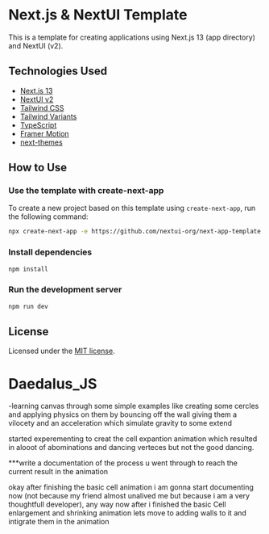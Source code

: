 # Next.js & NextUI Template

This is a template for creating applications using Next.js 13 (app directory) and NextUI (v2).

## Technologies Used

- [Next.js 13](https://nextjs.org/docs/getting-started)
- [NextUI v2](https://nextui.org/)
- [Tailwind CSS](https://tailwindcss.com/)
- [Tailwind Variants](https://tailwind-variants.org)
- [TypeScript](https://www.typescriptlang.org/)
- [Framer Motion](https://www.framer.com/motion/)
- [next-themes](https://github.com/pacocoursey/next-themes)

## How to Use


### Use the template with create-next-app

To create a new project based on this template using `create-next-app`, run the following command:

```bash
npx create-next-app -e https://github.com/nextui-org/next-app-template
```

### Install dependencies

```bash
npm install
```

### Run the development server

```bash
npm run dev
```

## License

Licensed under the [MIT license](https://github.com/nextui-org/next-app-template/blob/main/LICENSE).



# Daedalus_JS

-learning canvas through some simple examples
  like creating some cercles and applying physics on them by bouncing off the wall
  giving them a vilocety and an acceleration which simulate gravity to some extend

started experementing to creat the cell expantion animation which resulted in 
  alooot of abominations and dancing verteces but not the good dancing.

***write a documentation of the process u went through to reach the current result in the animation

okay after finishing the basic cell animation i am gonna start documenting now (not because my friend almost unalived me but because i am a very thoughtfull developer), any way now after i finished the basic Cell enlargement and shrinking animation lets move to adding walls to it and intigrate them in the animation